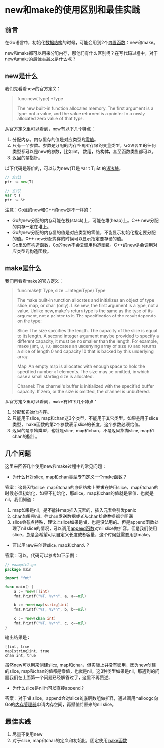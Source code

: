 # new和make的使用区别和最佳实践

## 前言

在Go语言中，初始化[数据结构](https://zhida.zhihu.com/search?content_id=185583640&content_type=Article&match_order=1&q=数据结构&zhida_source=entity)的时候，可能会用到2个[内置函数](https://zhida.zhihu.com/search?content_id=185583640&content_type=Article&match_order=1&q=内置函数&zhida_source=entity)：new和make。

new和make都可以用来分配内存，那他们有什么区别呢？在写代码过程中，对于new和make的[最佳实践](https://zhida.zhihu.com/search?content_id=185583640&content_type=Article&match_order=1&q=最佳实践&zhida_source=entity)又是什么呢？



## new是什么

我们先看看new的官方定义：

> func new(Type) *Type
>
> The new built-in function allocates memory. The first argument is a type, not a value, and the value returned is a pointer to a newly allocated zero value of that type.

从官方定义里可以看到，new有以下几个特点：

1. 分配内存。内存里存的值是对应类型的[零值](https://link.zhihu.com/?target=https%3A//github.com/jincheng9/go-tutorial/tree/main/workspace/lesson3)。
2. 只有一个参数。参数是分配的内存空间所存储的变量类型，Go语言里的任何类型都可以是new的参数，比如int， 数组，结构体，甚至函数类型都可以。
3. 返回的是指针。

以下代码是等价的，可以认为new(T)是 var t T; &t 的[语法糖](https://zhida.zhihu.com/search?content_id=185583640&content_type=Article&match_order=1&q=语法糖&zhida_source=entity)。

```go
// 方式1
ptr := new(T)

// 方式2
var t T
ptr := &t
```

注意：Go里的new和C++的new是不一样的：

- Go的new分配的内存可能在栈(stack)上，可能在堆(heap)上。C++ new分配的内存一定在堆上。
- Go的new分配的内存里的值是对应类型的零值，不能显示初始化指定要分配的值。C++ new分配内存的时候可以显示指定要存储的值。
- Go里没有[构造函数](https://zhida.zhihu.com/search?content_id=185583640&content_type=Article&match_order=1&q=构造函数&zhida_source=entity)，Go的new不会去调用构造函数。C++的new是会调用对应类型的构造函数。

## make是什么

我们再看看make的官方定义：

> func make(t Type, size ...IntegerType) Type
>
> The make built-in function allocates and initializes an object of type slice, map, or chan (only). Like new, the first argument is a type, not a value. Unlike new, make's return type is the same as the type of its argument, not a pointer to it. The specification of the result depends on the type:
>
> Slice: The size specifies the length. The capacity of the slice is equal to its length. A second integer argument may be provided to specify a different capacity; it must be no smaller than the length. For example, make([]int, 0, 10) allocates an underlying array of size 10 and returns a slice of length 0 and capacity 10 that is backed by this underlying array.
>
> Map: An empty map is allocated with enough space to hold the specified number of elements. The size may be omitted, in which case a small starting size is allocated.
>
> Channel: The channel's buffer is initialized with the specified buffer capacity. If zero, or the size is omitted, the channel is unbuffered.

从官方定义里可以看到，make有如下几个特点：

1. 分配和[初始化内存](https://zhida.zhihu.com/search?content_id=185583640&content_type=Article&match_order=1&q=初始化内存&zhida_source=entity)。
2. 只能用于slice, map和chan这3个类型，不能用于其它类型。如果是用于slice类型，make函数的第2个参数表示slice的长度，这个参数必须给值。
3. 返回的是原始类型，也就是slice, map和chan，不是返回指向slice, map和chan的指针。



## 几个问题

这里来回答几个使用new和make过程中的常见问题：

- 为什么针对slice, map和chan类型专门定义一个make函数？

答案：这是因为slice, map和chan的底层结构上要求在使用slice，map和chan的时候必须初始化，如果不初始化，那slice，map和chan的值就是零值，也就是nil。我们知道：

1. map如果是nil，是不能往map插入元素的，插入元素会引发panic
2. chan如果是nil，往chan发送数据或者从chan接收数据都会阻塞
3. slice会有点特殊，理论上slice如果是nil，也是没法用的。但是append函数处理了nil slice的情况，可以调用[append函数](https://zhida.zhihu.com/search?content_id=185583640&content_type=Article&match_order=2&q=append函数&zhida_source=entity)对nil slice做扩容。但是我们使用slice，总是会希望可以自定义长度或者容量，这个时候就需要用到make。

- 可以用new来创建slice, map和chan么？

答案：可以。代码可以参考如下示例：

```go
// example1.go
package main

import "fmt"

func main() {
	a := *new([]int)
	fmt.Printf("%T, %v\n", a, a==nil)

	b := *new(map[string]int)
	fmt.Printf("%T, %v\n", b, b==nil)

	c := *new(chan int)
	fmt.Printf("%T, %v\n", c, c==nil)
}
```

输出结果是：

```text
[]int, true
map[string]int, true
chan int, true
```

虽然new可以用来创建slice, map和chan，但实际上并没有卵用，因为new创建的slice, map和chan的值都是零值，也就是nil。这3种类型如果是nil，那遇到的问题我们在上面第一个问题已经解答过了，这里不再赘述。

- 为什么slice是nil也可以直接append？

答案：对于nil slice，append会对slice的底层数组做扩容，通过调用mallocgc向Go的[内存管理器](https://zhida.zhihu.com/search?content_id=185583640&content_type=Article&match_order=1&q=内存管理器&zhida_source=entity)申请内存空间，再赋值给原来的nil slice。



## 最佳实践

1. 尽量不使用new
2. 对于slice, map和chan的定义和初始化，固定使用[make函数](https://zhida.zhihu.com/search?content_id=185583640&content_type=Article&match_order=3&q=make函数&zhida_source=entity)